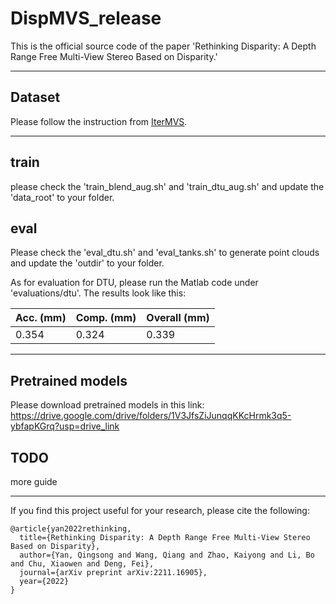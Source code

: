 # DispMVS_release
This is the official source code of the paper 'Rethinking Disparity: A Depth Range Free Multi-View Stereo Based on Disparity.'

---


## Dataset

Please follow the instruction from [IterMVS](https://github.com/FangjinhuaWang/IterMVS/blob/main/README.md).


---


## train

please check the 'train_blend_aug.sh' and 'train_dtu_aug.sh' and update the 'data_root' to your folder.


## eval

Please check the 'eval_dtu.sh' and 'eval_tanks.sh' to generate point clouds and update the 'outdir' to your folder.

As for evaluation for DTU, please run the Matlab code under 'evaluations/dtu'.
The results look like this:

| Acc. (mm) | Comp. (mm) | Overall (mm) |
|-----------|------------|--------------|
| 0.354    | 0.324     | 0.339        |


---

## Pretrained models

Please download pretrained models in this link: 
https://drive.google.com/drive/folders/1V3JfsZiJunqqKKcHrmk3q5-ybfapKGrq?usp=drive_link

## TODO


more guide


---


If you find this project useful for your research, please cite the following:
```
@article{yan2022rethinking,
  title={Rethinking Disparity: A Depth Range Free Multi-View Stereo Based on Disparity},
  author={Yan, Qingsong and Wang, Qiang and Zhao, Kaiyong and Li, Bo and Chu, Xiaowen and Deng, Fei},
  journal={arXiv preprint arXiv:2211.16905},
  year={2022}
}
```

